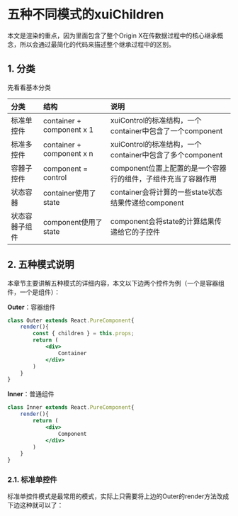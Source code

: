# 五种不同模式的xuiChildren

本文是渲染的重点，因为里面包含了整个Origin X在传数据过程中的核心继承概念，所以会通过最简化的代码来描述整个继承过程中的区别。

## 1. 分类

先看看基本分类

| 分类 | 结构 | 说明 |
| :--- | :--- | :--- |
| 标准单控件 | container + component x 1 | xuiControl的标准结构，一个container中包含了一个component |
| 标准多控件 | container + component x n | xuiControl的标准结构，一个container中包含了多个component |
| 容器子控件 | component = control | component位置上配置的是一个容器行的组件，子组件充当了容器作用 |
| 状态容器 | container使用了state | container会将计算的一些state状态结果传递给component |
| 状态容器子组件 | component使用了state | component会将state的计算结果传递给它的子控件 |

## 2. 五种模式说明

本章节主要讲解五种模式的详细内容，本文以下边两个控件为例（一个是容器组件，一个是组件）：

**Outer**：容器组件

```jsx
class Outer extends React.PureComponent{
    render(){
        const { children } = this.props;
        return (
            <div>
                Container
            </div>
        )
    }
}
```

**Inner**：普通组件

```jsx
class Inner extends React.PureComponent{
    render(){
        return (
            <div>
                Component
            </div>
        )
    }
}
```

### 2.1. 标准单控件

标准单控件模式是最常用的模式，实际上只需要将上边的Outer的render方法改成下边这种就可以了：

```jsx

```





